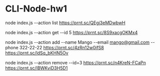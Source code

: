 # CLI-Node-hw1

node index.js --action list
https://prnt.sc/QEgj3eMDwbwH

node index.js --action get --id 5
https://prnt.sc/8S9xacgOKMx4

node index.js --action add --name Mango --email mango@gmail.com --phone 322-22-22
https://prnt.sc/4zRn12w0ifS8
https://prnt.sc/ldSq_bKHN5Ov

node index.js --action remove --id=3
https://prnt.sc/n4KreN-FCaPn
https://prnt.sc/IBWKviD3H5D1
